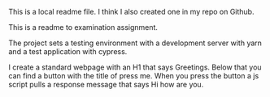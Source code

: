 This is a local readme file. I think I also created one in my repo on Github. 

This is a readme to examination assignment. 

The project sets a testing environment with a development server with yarn and a test application with cypress.

I create a standard webpage with an H1 that says Greetings. Below that you can find a button with the title of press me. When you press the button a js script pulls a response message that says Hi how are you.